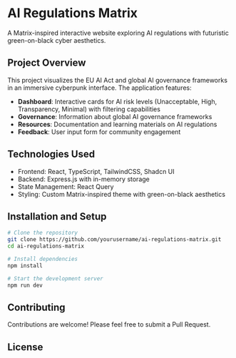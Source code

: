 # AI Regulations Matrix

A Matrix-inspired interactive website exploring AI regulations with futuristic green-on-black cyber aesthetics.

## Project Overview

This project visualizes the EU AI Act and global AI governance frameworks in an immersive cyberpunk interface. The application features:

- **Dashboard**: Interactive cards for AI risk levels (Unacceptable, High, Transparency, Minimal) with filtering capabilities
- **Governance**: Information about global AI governance frameworks
- **Resources**: Documentation and learning materials on AI regulations
- **Feedback**: User input form for community engagement

## Technologies Used

- Frontend: React, TypeScript, TailwindCSS, Shadcn UI
- Backend: Express.js with in-memory storage
- State Management: React Query
- Styling: Custom Matrix-inspired theme with green-on-black aesthetics

## Installation and Setup

```bash
# Clone the repository
git clone https://github.com/yourusername/ai-regulations-matrix.git
cd ai-regulations-matrix

# Install dependencies
npm install

# Start the development server
npm run dev
```

## Contributing

Contributions are welcome! Please feel free to submit a Pull Request.

## License
